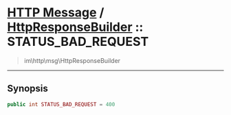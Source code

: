 # [HTTP Message](http.md) / [HttpResponseBuilder](http-HttpResponseBuilder.md) :: STATUS_BAD_REQUEST
 > im\http\msg\HttpResponseBuilder
____

## Synopsis
```php
public int STATUS_BAD_REQUEST = 400
```
